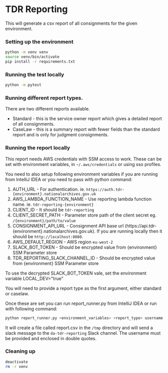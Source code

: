 # TDR Reporting
This will generate a csv report of all consignments for the given environment.

### Setting up the environment
```bash
python -m venv venv
source venv/bin/activate
pip install -r requirements.txt
```

### Running the test locally
```bash
python -m pytest
```

### Running different report types.
There are two different reports available.
* Standard - this is the service owner report which gives a detailed report of all consignments.
* CaseLaw - this is a summary report with fewer fields than the standard report and is only for judgment consignments.

### Running the report locally
This report needs AWS credentials with SSM access to work. These can be set with environment variables, in `~/.aws/credentials` or using sso profiles.

You need to also setup following environment variables if you are running from IntelliJ IDEA or you need to pass with python command:

1. AUTH_URL - For authentication. ie. `https://auth.tdr-{environment}.nationalarchives.gov.uk`
2. AWS_LAMBDA_FUNCTION_NAME - Use reporting lambda function name. ie. `tdr-reporting-{environment}`
3. CLIENT_ID - It should be `tdr-reporting`
4. CLIENT_SECRET_PATH - Parameter store path of the client secret eg. `/{environment}/path/to/value`
5. CONSIGNMENT_API_URL - Consignment API base url (https://api.tdr-{environment}.nationalarchives.gov.uk). If you are running locally then it should be `http://localhost:8080`.
6. AWS_DEFAULT_REGION -  AWS region `eu-west-2`
7. SLACK_BOT_TOKEN - Should be encrypted value from {environment} SSM Parameter store
8. TDR_REPORTING_SLACK_CHANNEL_ID - Should be encrypted value from {environment} SSM Parameter store

To use the decrypted SLACK_BOT_TOKEN vale, set the environment variable LOCAL_DEV="true" 

You will need to provide a report type as the first argument, either standard or caselaw.

Once these are set you can run report_runner.py from IntelliJ IDEA or run with following command:
```bash
python report_runner.py <environment_variables> <report_type> username
```

It will create a file called report.csv in the `/tmp` directory and  will send a slack message to the `da-tdr-reporting` Slack channel. The username must be provided and enclosed in double quotes.

### Cleaning up
```bash
deactivate
rm -r venv
```
